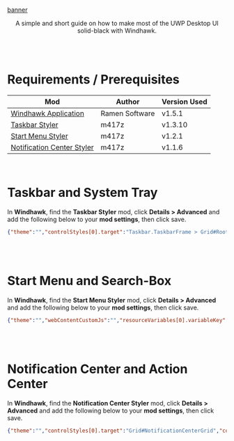 <br/>

[banner](https://github.com/WiseManGNU/Windhawk_Win11AmoledTheme/blob/main/assets/banner.png?raw=true)

<p align="center">
A simple and short guide on how to make most of the UWP Desktop UI solid-black with Windhawk.
</p>

<br/>
<br/>

# Requirements / Prerequisites
|Mod|Author|Version Used|
|---|------|------------|
|[Windhawk Application](https://windhawk.net/)|Ramen Software|v1.5.1|
|[Taskbar Styler](https://windhawk.net/mods/windows-11-taskbar-styler)|m417z|v1.3.10|
|[Start Menu Styler](https://windhawk.net/mods/windows-11-start-menu-styler)|m417z|v1.2.1|
|[Notification Center Styler](https://windhawk.net/mods/windows-11-notification-center-styler)|m417z|v1.1.6|
<br/>

# Taskbar and System Tray
In **Windhawk**, find the **Taskbar Styler** mod, click **Details > Advanced** and add the following below to your **mod settings**, then click save.

```json
{"theme":"","controlStyles[0].target":"Taskbar.TaskbarFrame > Grid#RootGrid > Taskbar.TaskbarBackground > Grid > Rectangle#BackgroundFill","controlStyles[0].styles[0]":"Fill=Black","resourceVariables[0].variableKey":"","resourceVariables[0].value":"","controlStyles[1].target":"Rectangle#BackgroundStroke","controlStyles[1].styles[0]":"Fill=Black","controlStyles[2].target":"Grid#OverflowRootGrid > Border","controlStyles[2].styles[0]":"Background=Black"}
```

<br>
<br/>

# Start Menu and Search-Box
In **Windhawk**, find the **Start Menu Styler** mod, click **Details > Advanced** and add the following below to your **mod settings**, then click save.

```json
{"theme":"","webContentCustomJs":"","resourceVariables[0].variableKey":"","resourceVariables[0].value":"","controlStyles[0].target":"Windows.UI.Xaml.Controls.Border#AcrylicBorder","controlStyles[0].styles[0]":"Background=Black","controlStyles[1].target":"Windows.UI.Xaml.Controls.Border#AcrylicOverlay","controlStyles[1].styles[0]":"Opacity=0","controlStyles[2].target":"Windows.UI.Xaml.Controls.Grid#TopLevelRoot > Windows.UI.Xaml.Controls.Border","controlStyles[2].styles[0]":"Background=Black","controlStyles[1].styles[1]":"","controlStyles[3].target":"Windows.UI.Xaml.Controls.Border#TaskbarSearchBackground","controlStyles[3].styles[0]":"Background=Black","controlStyles[4].target":"Windows.UI.Xaml.Controls.Border#AcrylicBorder","controlStyles[4].styles[0]":"BorderBrush=Black","controlStyles[5].target":"Windows.UI.Xaml.Controls.Border#AppBorder","controlStyles[5].styles[0]":"Background=Black","controlStyles[6].target":"Windows.UI.Xaml.Controls.Border#LayerBorder","controlStyles[6].styles[0]":"Opacity=0","controlStyles[7].target":"Border#AppBorder","controlStyles[7].styles[0]":"BorderThickness=0"}
```

<br>
<br/>

# Notification Center and Action Center
In **Windhawk**, find the **Notification Center Styler** mod, click **Details > Advanced** and add the following below to your **mod settings**, then click save.

```json
{"theme":"","controlStyles[0].target":"Grid#NotificationCenterGrid","controlStyles[0].styles[0]":"BorderThickness=0,0,0,0","controlStyles[0].styles[1]":"Background=Black","controlStyles[1].target":"Grid#CalendarCenterGrid","controlStyles[1].styles[0]":"BorderThickness=0,0,0,0","controlStyles[1].styles[1]":"Background=Black","controlStyles[2].target":"ScrollViewer#CalendarControlScrollViewer","controlStyles[2].styles[0]":"Background=Black","controlStyles[3].target":"ActionCenter.FocusSessionControl#FocusSessionControl > Grid#FocusGrid","controlStyles[3].styles[0]":"Background=Black","controlStyles[4].target":"Border#CalendarHeaderMinimizedOverlay","controlStyles[4].styles[0]":"Background=Black","controlStyles[5].target":"Windows.UI.Xaml.Controls.Grid#MediaTransportControlsRegion","controlStyles[5].styles[0]":"Background=Black","controlStyles[6].target":"Grid#MediaTransportControlsRoot","controlStyles[6].styles[0]":"Background=Black","controlStyles[7].target":"Windows.UI.Xaml.Controls.Grid#MediaTransportControlsRegion","controlStyles[7].styles[0]":"BorderThickness=0,0,0,0","controlStyles[8].target":"Grid#ControlCenterRegion","controlStyles[8].styles[0]":"BorderThickness=0,0,0,0","controlStyles[8].styles[1]":"Background=Black","controlStyles[9].target":"Windows.UI.Xaml.Controls.Grid#L1Grid > Border","controlStyles[9].styles[0]":"Background=Black","controlStyles[10].target":"Border#JumpListRestyledAcrylic","controlStyles[10].styles[0]":"Background=Black","controlStyles[10].styles[1]":"BorderThickness=0,0,0,0"}
```

<br>
<br/>
